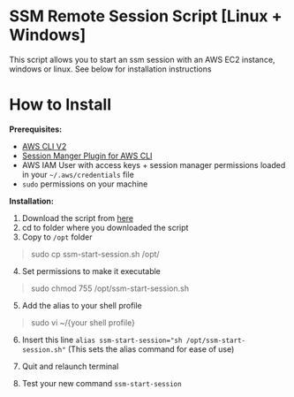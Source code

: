 # SSM Remote Session Script [Linux + Windows]

This script allows you to start an ssm session with an AWS EC2 instance, windows or linux. See below for installation instructions

# How to Install

 **Prerequisites:**
 - [AWS CLI V2](https://docs.aws.amazon.com/cli/latest/userguide/getting-started-install.html)
 - [Session Manger Plugin for AWS CLI](https://docs.aws.amazon.com/systems-manager/latest/userguide/session-manager-working-with-install-plugin.html)
 -   AWS IAM User with access keys + session manager permissions loaded in your  `~/.aws/credentials`  file
 - `sudo` permissions on your machine

 **Installation:**

1. Download the script from [here](https://minhaskamal.github.io/DownGit/#/home?url=https://github.com/keplerdespinos/ssm-session-manager)
2. cd to folder where you downloaded the script
3. Copy to `/opt` folder
> sudo cp ssm-start-session.sh /opt/

4. Set permissions to make it executable

>sudo chmod 755 /opt/ssm-start-session.sh

5. Add the alias to your shell profile

>sudo vi ~/{your shell profile}

6. Insert this line `alias ssm-start-session="sh /opt/ssm-start-session.sh"`
		(This sets the alias command for ease of use)

7. Quit and relaunch terminal
8. Test your new command `ssm-start-session`
